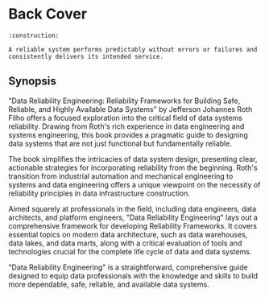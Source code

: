 # Back Cover

```admonish warning title="Page under construction"
:construction:
```

```admonish quote title="Data Reliability Engineering: Reliability Frameworks for Building Safe, Reliable, and Highly Available Data Systems"
A reliable system performs predictably without errors or failures and consistently delivers its intended service.
```

## Synopsis

"Data Reliability Engineering: Reliability Frameworks for Building Safe, Reliable, and Highly Available Data Systems" by Jefferson Johannes Roth Filho offers a focused exploration into the critical field of data systems reliability.
Drawing from Roth's rich experience in data engineering and systems engineering, this book provides a pragmatic guide to designing data systems that are not just functional but fundamentally reliable.

The book simplifies the intricacies of data system design, presenting clear, actionable strategies for incorporating reliability from the beginning.
Roth's transition from industrial automation and mechanical engineering to systems and data engineering offers a unique viewpoint on the necessity of reliability principles in data infrastructure construction.

Aimed squarely at professionals in the field, including data engineers, data architects, and platform engineers, "Data Reliability Engineering" lays out a comprehensive framework for developing Reliability Frameworks.
It covers essential topics on modern data architecture, such as data warehouses, data lakes, and data marts, along with a critical evaluation of tools and technologies crucial for the complete life cycle of data and data systems.

"Data Reliability Engineering" is a straightforward, comprehensive guide designed to equip data professionals with the knowledge and skills to build more dependable, safe, reliable, and available data systems.
